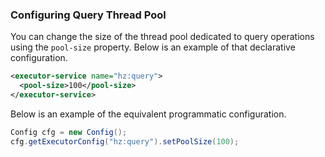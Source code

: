 
### Configuring Query Thread Pool

You can change the size of the thread pool dedicated to query operations using the `pool-size` property. Below is an example of that declarative configuration.

```xml
<executor-service name="hz:query">
  <pool-size>100</pool-size>
</executor-service>
```

Below is an example of the equivalent programmatic configuration.

```java
Config cfg = new Config();
cfg.getExecutorConfig("hz:query").setPoolSize(100);
```
